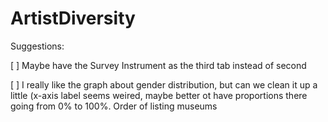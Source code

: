# ArtistDiversity

Suggestions:

[ ] Maybe have the Survey Instrument as the third tab instead of second

[ ] I really like the graph about gender distribution, but can we clean it up a little (x-axis label seems weired, maybe better ot have proportions there going from 0% to 100%. Order of listing museums
